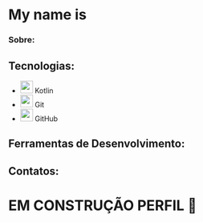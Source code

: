 # My name is 

### Sobre: 

## Tecnologias: 
- <img src="https://upload.wikimedia.org/wikipedia/commons/thumb/0/06/Kotlin_Icon.svg" width="25px"> Kotlin
- <img src="https://upload.wikimedia.org/wikipedia/commons/3/3f/Git_icon.svg" width="25px"> Git
- <img src="https://upload.wikimedia.org/wikipedia/commons/9/91/Octicons-mark-github.svg" width="25px"> GitHub
## Ferramentas de Desenvolvimento: 

## Contatos:

# EM CONSTRUÇÃO PERFIL 🫠
